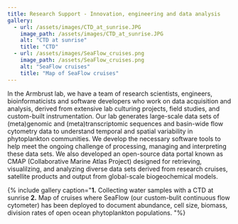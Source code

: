 ```yaml
---
title: Research Support - Innovation, engineering and data analysis
gallery:
  - url: /assets/images/CTD_at_sunrise.JPG
    image_path: /assets/images/CTD_at_sunrise.JPG
    alt: "CTD at sunrise"
    title: "CTD"
  - url: /assets/images/SeaFlow_cruises.png
    image_path: /assets/SeaFlow_cruises.png
    alt: "SeaFlow cruises"
    title: "Map of SeaFlow cruises"
---
```

In the Armbrust lab, we have a team of research scientists, engineers, bioinformaticists and software developers who work on data acquisition and analysis, derived from extensive lab culturing projects, field studies, and custom-built instrumentation. Our lab generates large-scale data sets of (meta)genomic and (meta)transcriptomic sequences and basin-wide flow cytometry data to understand temporal and spatial variability in phytoplankton communities.  We develop the necessary software tools to help meet the ongoing challenge of processing, managing and interpreting these data sets.  We also developed an open-source data portal known as CMAP (Collaborative Marine Atlas Project) designed for retrieving, visualilzing, and analyzing diverse data sets derived from research cruises, satellite products and output from global-scale biogeochemical models.

{% include gallery caption="**1.** Collecting water samples with a CTD at sunrise **2.** Map of cruises where SeaFlow (our custom-bulit continuous flow cytometer) has been deployed to document abundance, cell size, biomass, division rates of open ocean phytoplankton populations. "%}
